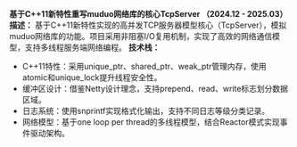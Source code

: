**基于C++11新特性重写muduo网络库的核心TcpServer （2024.12 - 2025.03）**
**描述：**
基于C++11新特性实现的高并发TCP服务器模型核心（TcpServer），模拟muduo网络库的功能。项目采用非阻塞I/O复用机制，实现了高效的网络通信模型，支持多线程服务端网络编程。
**技术栈：**
- C++11特性：采用unique_ptr、shared_ptr、weak_ptr管理内存，使用atomic和unique_lock提升线程安全性。
- 缓冲区设计：借鉴Netty设计理念，支持prepend、read、write标志划分数据区域。
- 日志系统：使用snprintf实现格式化输出，支持不同日志等级分类记录。
- 网络模型：基于one loop per thread的多线程模型，结合Reactor模式实现事件驱动架构。
